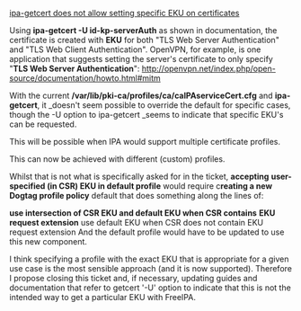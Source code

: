 
[ipa-getcert does not allow setting specific EKU on certificates](https://pagure.io/freeipa/issue/2915)

Using **ipa-getcert -U id-kp-serverAuth** as shown in documentation, the certificate is created with **EKU** for both "TLS Web Server Authentication" and "TLS Web Client Authentication".
OpenVPN, for example, is one application that suggests setting the server's certificate to only specify "**TLS Web Server Authentication**": http://openvpn.net/index.php/open-source/documentation/howto.html#mitm

With the current **/var/lib/pki-ca/profiles/ca/caIPAserviceCert.cfg** and **ipa-getcert**, it _doesn't seem possible to override the default for specific cases, though the -U option to ipa-getcert _seems to indicate that specific EKU's can be requested.

This will be possible when IPA would support multiple certificate profiles.

This can now be achieved with different (custom) profiles.

Whilst that is not what is specifically asked for in the ticket, **accepting**
**user-specified (in CSR) EKU in default profile** would require c**reating a new**
**Dogtag profile policy** default that does something along the lines of:

**use intersection of CSR EKU and default EKU when CSR contains**
**EKU request extension**
use default EKU when CSR does not contain EKU request extension
And the default profile would have to be updated to use this new component.

I think specifying a profile with the exact EKU that is appropriate for
a given use case is the most sensible approach (and it is now supported).
Therefore I propose closing this ticket and, if necessary, updating
guides and documentation that refer to getcert '-U' option to indicate
that this is not the intended way to get a particular EKU with FreeIPA.

